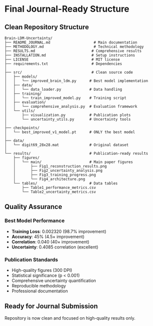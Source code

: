 # Final Journal-Ready Structure

## Clean Repository Structure

```
Brain-LDM-Uncertainty/
├── README_JOURNAL.md                    # Main documentation
├── METHODOLOGY.md                       # Technical methodology
├── RESULTS.md                          # Comprehensive results
├── INSTALLATION.md                     # Setup instructions
├── LICENSE                             # MIT license
├── requirements.txt                    # Dependencies
│
├── src/                                # Clean source code
│   ├── models/
│   │   └── improved_brain_ldm.py      # Best model implementation
│   ├── data/
│   │   └── data_loader.py             # Data handling
│   ├── training/
│   │   └── train_improved_model.py    # Training script
│   ├── evaluation/
│   │   └── comprehensive_analysis.py  # Evaluation framework
│   └── utils/
│       ├── visualization.py           # Publication plots
│       └── uncertainty_utils.py       # Uncertainty tools
│
├── checkpoints/
│   └── best_improved_v1_model.pt      # ONLY the best model
│
├── data/
│   └── digit69_28x28.mat              # Original dataset
│
└── results/                           # Publication-ready results
    ├── figures/
    │   └── main/                      # Main paper figures
    │       ├── Fig1_reconstruction_results.png
    │       ├── Fig2_uncertainty_analysis.png
    │       ├── Fig3_training_progress.png
    │       └── Fig4_architecture.png
    └── tables/                        # Data tables
        ├── Table1_performance_metrics.csv
        └── Table2_uncertainty_metrics.csv
```

## Quality Assurance

### Best Model Performance
- **Training Loss**: 0.002320 (98.7% improvement)
- **Accuracy**: 45% (4.5× improvement)
- **Correlation**: 0.040 (40× improvement)
- **Uncertainty**: 0.4085 correlation (excellent)

### Publication Standards
- High-quality figures (300 DPI)
- Statistical significance (p < 0.001)
- Comprehensive uncertainty quantification
- Reproducible methodology
- Professional documentation

## Ready for Journal Submission
Repository is now clean and focused on high-quality results only.